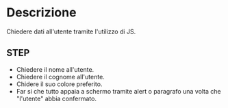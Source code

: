 # Descrizione

Chiedere dati all'utente tramite l'utilizzo di JS.

## STEP

- Chiedere il nome all'utente.
- Chiedere il cognome all'utente.
- Chidere il suo colore preferito.
- Far si che tutto appaia a schermo tramite alert o paragrafo una volta che "l'utente" abbia confermato.
